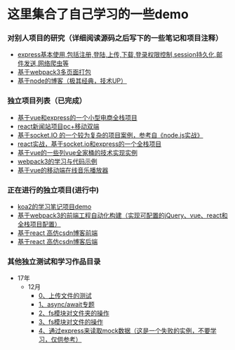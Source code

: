 # 这里集合了自己学习的一些demo

### 对别人项目的研究（详细阅读源码之后写下的一些笔记和项目注释）

- [express基本使用,包括注册,登陆,上传,下载,登录权限控制,session持久化,邮件发送,网络爬虫等](https://github.com/yanlele/express)
- [基于webpack3多页面打包](https://github.com/yanlele/webpack-dev)
- [基于node的博客（极其经典，技术UP）](https://github.com/yanlele/N-blog)

### 独立项目列表（已完成）

- [基于vue和express的一个小型电商全栈项目](https://github.com/yanlele/nodeMall)
- [react新闻站项目pc+移动双端](https://github.com/yanlele/React-News)
- [基于socket.IO 的一个较为复杂的项目案例，参考自《node.js实战》](https://github.com/yanlele/chatApplication)
- [react实战，基于socket.io和express的一个全栈项目](https://github.com/yanlele/ReactAppChatWork)
- [基于vue的一些列vue全家桶的技术实现实例](https://github.com/yanlele/vueModel)
- [webpack3的学习与代码示例](https://github.com/yanlele/webpack3Study)
- [基于vue的移动端在线音乐播放器](https://github.com/yanlele/yanle-music)

### 正在进行的独立项目(进行中)

- [koa2的学习笔记项目demo](https://github.com/yanlele/koa-study)
- [基于webpack3的前端工程自动化构建（实现可配置的jQuery、vue、react和全栈项目配置）](https://github.com/yanlele/le-cli)
- [基于react 高仿csdn博客前端](https://github.com/yanlele/react-blog-front)
- [基于react 高仿csdn博客后端](https://github.com/yanlele/react-blog-server)

### 其他独立测试和学习作品目录

- 17年
    - 12月
        - [0、上传文件的测试](/17年/12月/0、上传文件的测试)
        - [1、async/await专题](./17年/12月/1、async&&await)
        - [2、fs模块对文件夹的操作](./17年/12月/2、fs模块学习)
        - [3、fs模块对文件的操作](./17年/12月/3、fs对文件的操作)
        - [4、通过express来读取mock数据（这是一个失败的实例，不要学习，仅供参考）](./17年/12月/4、通过express来读取mock数据（这是一个失败的实例，不要学习，仅供参考）)